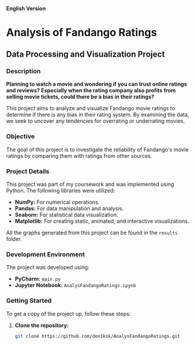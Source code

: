 #### English Version

# Analysis of Fandango Ratings

## Data Processing and Visualization Project

### Description

**Planning to watch a movie and wondering if you can trust online ratings and reviews? Especially when the rating company also profits from selling movie tickets, could there be a bias in their ratings?**

This project aims to analyze and visualize Fandango movie ratings to determine if there is any bias in their rating system. By examining the data, we seek to uncover any tendencies for overrating or underrating movies.

### Objective

The goal of this project is to investigate the reliability of Fandango's movie ratings by comparing them with ratings from other sources.

### Project Details

This project was part of my coursework and was implemented using Python. The following libraries were utilized:

- **NumPy:** For numerical operations.
- **Pandas:** For data manipulation and analysis.
- **Seaborn:** For statistical data visualization.
- **Matplotlib:** For creating static, animated, and interactive visualizations.

All the graphs generated from this project can be found in the `results` folder.

### Development Environment

The project was developed using:
- **PyCharm:** `main.py`
- **Jupyter Notebook:** `AnalysFandangoRatings.ipynb`

### Getting Started

To get a copy of the project up, follow these steps:

1. **Clone the repository:**
   ```sh
   git clone https://github.com/den1ksk/AnalysFandangoRatings.git

